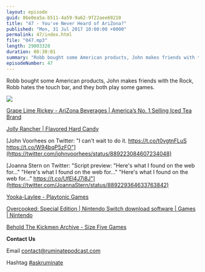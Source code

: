 ```yaml
---
layout: episode
guid: 86e0ea5a-b511-4a59-9a62-9f22aee69210
title: "47 - You've Never Heard of AriZona?"
published: "Mon, 31 Jul 2017 10:00:00 +0000"
permalink: 47/index.html
file: "047.mp3"
length: 29003320
duration: 00:30:01
summary: "Robb bought some American products, John makes friends with the Rock, Robb hates the touch bar, and they both play some games."
episodeNumber: 47
---
```


Robb bought some American products, John makes friends with the Rock, Robb hates the touch bar, and they both play some games.

![](https://rmlewisuk.s3.amazonaws.com/behold-the-kickmen.png)

[Grape Lime Rickey - AriZona Beverages | America’s No. 1 Selling Iced Tea Brand](https://www.drinkarizona.com/product/grape-lime-rickey)

[Jolly Rancher | Flavored Hard Candy](https://www.hersheys.com/jolly-rancher/en_us/home.html)

[John Voorhees on Twitter: "I can't wait to do it. https://t.co/t0vgtnFLuS https://t.co/W94bqP5zFO"](https://twitter.com/johnvoorhees/status/889223084607234048)

[Joanna Stern on Twitter: "Script preview: "Here's what I found on the web for..." "Here's what I found on the web for..." "Here's what I found on the web for..." https://t.co/UfEl4J7i8J"](https://twitter.com/JoannaStern/status/889229364633763842)

[Yooka-Laylee - Playtonic Games](http://www.playtonicgames.com/games/yooka-laylee/)

[Overcooked: Special Edition | Nintendo Switch download software | Games | Nintendo](https://www.nintendo.co.uk/Games/Nintendo-Switch-download-software/Overcooked-Special-Edition-1206975.html)

[Behold The Kickmen Archive - Size Five Games](http://www.sizefivegames.com/category/behold-the-kickmen/)

**Contact Us**

Email [contact@ruminatepodcast.com](mailto:contact@ruminatepodcast.com)

Hashtag [#askruminate](https://twitter.com/search?q=askruminate)
